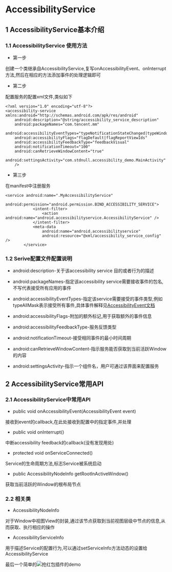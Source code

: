# AccessibilityService 

## 1 AccessibilityService基本介绍

### 1.1 AccessibilityService 使用方法

+ 第一步

创建一个类继承自AccessibilityService,复写onAccessibilityEvent、onInterrupt方法,然后在相应的方法添加事件的处理逻辑即可

+ 第二步

配置服务的配置xml文件,类似如下

```
<?xml version="1.0" encoding="utf-8"?>
<accessibility-service xmlns:android="http://schemas.android.com/apk/res/android"
    android:description="@string/accessibility_service_description"
    android:packageNames="com.tencent.mm"
    android:accessibilityEventTypes="typeNotificationStateChanged|typeWindowStateChanged|typeWindowsChanged|typeWindowContentChanged"
    android:accessibilityFlags="flagDefault|flagReportViewIds"
    android:accessibilityFeedbackType="feedbackVisual"
    android:notificationTimeout="100"
    android:canRetrieveWindowContent="true"
    android:settingsActivity="com.stdnull.accessibility_demo.MainActivity"
    />
```

+ 第三步

在manifest中注册服务

```
<service android:name=".MyAccessibilityService"
            android:permission="android.permission.BIND_ACCESSIBILITY_SERVICE">
            <intent-filter>
                <action android:name="android.accessibilityservice.AccessibilityService" />
            </intent-filter>
            <meta-data
                android:name="android.accessibilityservice"
                android:resource="@xml/accessibility_service_config" />
        </service>
```

### 1.2 Serive配置文件配置说明

+ android:description-关于该accessibility service 目的或者行为的描述

+ android:packageNames-指定该accessibility service需要接收事件的包名,不写代表接受所有应用的事件

+ android:accessibilityEventTypes-指定该service需要接受的事件类型,例如typeAllMask表示接受所有事件,具体事件解释见[AccessibilityEvent文档](https://developer.android.com/reference/android/view/accessibility/AccessibilityEvent.html)

+ android:accessibilityFlags-附加的额外标记,用于获取额外的事件信息

+ android:accessibilityFeedbackType-服务反馈类型

+ android:notificationTimeout-接受相同事件的最小时间周期

+ android:canRetrieveWindowContent-指示服务能否获取到当前活跃Window的内容

+ android:settingsActivity-指示一个组件名，用户可通过该界面来配置服务

## 2 AccessibilityService常用API

### 2.1 AccessibilityService中常用API

+ public void onAccessibilityEvent(AccessibilityEvent event)

接收到event的callback,在此处接收到配置中的指定事件,并处理

+ public void onInterrupt()

中断accessibility feedback的callback(没有发现用处)

+ protected void onServiceConnected()

Service的生命周期方法,标志Service被系统启动

+ public AccessibilityNodeInfo getRootInActiveWindow()

获取当前活跃的Window的根布局节点

### 2.2 相关类

+ AccessibilityNodeInfo

对于Window中视图View的封装,通过该节点获取到当前视图层级中节点的信息,从而获取、执行相应的操作

+ AccessibilityServiceInfo

用于描述Service的配置行为,可以通过setServiceInfo方法动态的设置给AccessibilityService

最后一个简单的![抢红包插件的demo]()